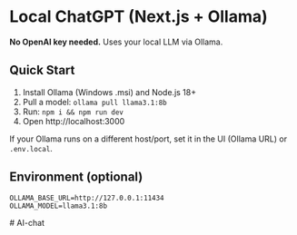 # Local ChatGPT (Next.js + Ollama)

**No OpenAI key needed.** Uses your local LLM via Ollama.

## Quick Start
1. Install Ollama (Windows .msi) and Node.js 18+
2. Pull a model: `ollama pull llama3.1:8b`
3. Run: `npm i && npm run dev`
4. Open http://localhost:3000

If your Ollama runs on a different host/port, set it in the UI (Ollama URL) or `.env.local`.

## Environment (optional)
```
OLLAMA_BASE_URL=http://127.0.0.1:11434
OLLAMA_MODEL=llama3.1:8b
```
#   A I - c h a t  
 
